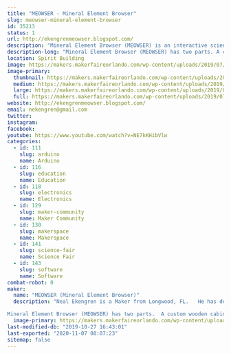 ```yaml
---
title: "MEOWSER - Mineral Element Browser"
slug: meowser-mineral-element-browser
id: 35213
status: 1
url: http://ekengrenmeowser.blogspot.com/
description: "Mineral Element Browser (MEOWSER) is an interactive science exhibit about chemistry and rocks.  The kids will love pointing at rocks and watching the the lighting and displays change."
description-long: "Mineral Element Browser (MEOWSER) has two parts. A custom wooden cabinet containing APEX mineral samples with LED lighting has a giant touch screen overlay for navigation. Next to the wooden cabinet is a large touch screen monitor that displays the Periodic Table. You can point at elements on the Periodic Table to illuminate rocks containing that element. Also, you can point at rocks to illuminate elements found in that rock. An Arduino serves as the computer – cabinet interface. Arduino software, Computer software, and electronic circuits were built to drive this stuff. An interactive chemistry quiz challenges participants."
location: Spirit Building
image: https://makers.makerfaireorlando.com/wp-content/uploads/2019/07/Meowser-1.png
image-primary:
  thumbnail: https://makers.makerfaireorlando.com/wp-content/uploads/2019/07/Meowser-1-150x150.png
  medium: https://makers.makerfaireorlando.com/wp-content/uploads/2019/07/Meowser-1-300x183.png
  large: https://makers.makerfaireorlando.com/wp-content/uploads/2019/07/Meowser-1.png
  full: https://makers.makerfaireorlando.com/wp-content/uploads/2019/07/Meowser-1.png
website: http://ekengrenmeowser.blogspot.com/
email: nekengren@gmail.com
twitter: 
instagram: 
facebook: 
youtube: https://www.youtube.com/watch?v=NE7kKHibVlw
categories:
  - id: 111
    slug: arduino
    name: Arduino
  - id: 116
    slug: education
    name: Education
  - id: 118
    slug: electronics
    name: Electronics
  - id: 129
    slug: maker-community
    name: Maker Community
  - id: 130
    slug: makerspace
    name: Makerspace
  - id: 141
    slug: science-fair
    name: Science Fair
  - id: 143
    slug: software
    name: Software
combat-robot: 0
maker:
  name: "MEOWSER (Mineral Element Browser)"
  description: "Neal Ekengren is a Maker from Longwood, FL.   He has degrees in Engineering and Biochemistry and is an IT guru.   

Mineral Element Browser (MEOWSER) has two parts.  A custom wooden cabinet containing APEX mineral samples with LED lighting has a giant touch screen overlay for navigation.  Next to the wooden cabinet is a large touch screen monitor that displays the Periodic Table.  You can point at elements on the Periodic Table to illuminate rocks containing that element.  Also, you can point at rocks to illuminate elements found in that rock.  An Arduino serves as the computer - cabinet interface.   Arduino software, Computer software, and electronic circuits were built to drive this stuff.  An interactive chemistry quiz challenges participants."
  image-primary: https://makers.makerfaireorlando.com/wp-content/uploads/2019/07/Meowser.png
last-modified-db: "2019-10-27 16:43:01"
last-exported: "2020-11-07 08:07:23"
sitemap: false
---
```

